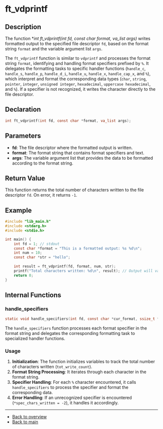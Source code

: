 # ft_vdprintf

## Description

The function **int ft_vdprintf(int fd, const char *format, va_list args)** writes formatted output to the specified file descriptor `fd`, based on the format string `format` and the variable argument list `args`.

The `ft_vdprintf` function is similar to `vdprintf` and processes the format string `format`, identifying and handling format specifiers prefixed by `%`. It delegates the formatting tasks to specific handler functions (`handle_c`, `handle_s`, `handle_p`, `handle_d_i`, `handle_u`, `handle_x`, `handle_cap_x`, and `%`), which interpret and format the corresponding data types (`char`, `string`, `pointer`, `integer`, `unsigned integer`, `hexadecimal`, `uppercase hexadecimal`, and `%`). If a specifier is not recognized, it writes the character directly to the file descriptor.

## Declaration

```c
int ft_vdprintf(int fd, const char *format, va_list args);
```

## Parameters

- **fd**: The file descriptor where the formatted output is written.
- **format**: The format string that contains format specifiers and text.
- **args**: The variable argument list that provides the data to be formatted according to the format string.

## Return Value

This function returns the total number of characters written to the file descriptor `fd`. On error, it returns `-1`.

## Example

```c
#include "lib_main.h"
#include <stdarg.h>
#include <stdio.h>

int main() {
    int fd = 1; // stdout
    const char *format = "This is a formatted output: %s %d\n";
    int num = 10;
    const char *str = "hello";
    
    int result = ft_vdprintf(fd, format, num, str);
    printf("Total characters written: %d\n", result); // Output will vary based on implementation
    return 0;
}
```

## Internal Functions

### handle_specifiers

```c
static void handle_specifiers(int fd, const char *cur_format, ssize_t *spec_chars_written, va_list args);
```

The `handle_specifiers` function processes each format specifier in the format string and delegates the corresponding formatting task to specialized handler functions.

### Usage

1. **Initialization**: The function initializes variables to track the total number of characters written (`tot_write_count`).
2. **Format String Processing**: It iterates through each character in the format string.
3. **Specifier Handling**: For each `%` character encountered, it calls `handle_specifiers` to process the specifier and format the corresponding data.
4. **Error Handling**: If an unrecognized specifier is encountered (`*spec_chars_written = -2`), it handles it accordingly.

---

- [Back to overview](../Overview_about_function.md)
- [Back to main](/)
